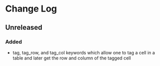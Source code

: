 # Change Log

## Unreleased
### Added
- tag, tag_row, and tag_col keywords which allow one to tag a cell in a
  table and later get the row and column of the tagged cell
